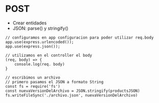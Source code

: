 # POST

- Crear entidades
- JSON: parse() y stringify()

```
// configuramos en app configuracion para poder utilizar req.body
app.use(express.urlencoded());
app.use(express.json()); 
```


```
// utilizamos en el controller el body
(req, body) => {
    console.log(req. body)
}
```


```
// escribimos un archivo
// primero pasamos el JSON a formato String
const fs = require('fs')
const nuevaVersionDelArchivo = JSON.stringify(productsJSON)
fs.writeFileSync('./archivo.json', nuevaVersionDelArchivo)
```